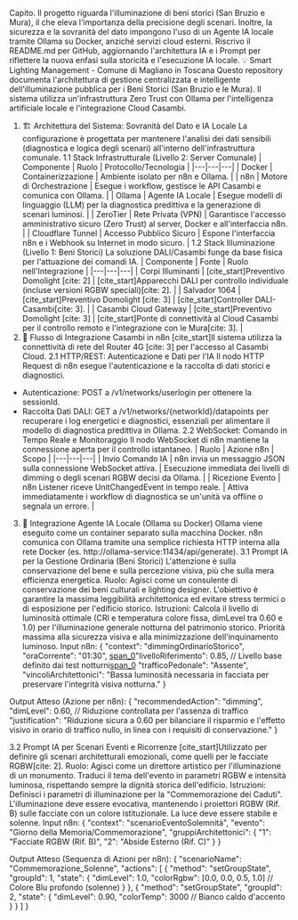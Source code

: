 Capito. Il progetto riguarda l'illuminazione di beni storici (San Bruzio e Mura), il che eleva l'importanza della precisione degli scenari. Inoltre, la sicurezza e la sovranità del dato impongono l'uso di un Agente IA locale tramite Ollama su Docker, anziché servizi cloud esterni.
Riscrivo il README.md per GitHub, aggiornando l'architettura IA e i Prompt per riflettere la nuova enfasi sulla storicità e l'esecuzione IA locale.
💡 Smart Lighting Management - Comune di Magliano in Toscana
Questo repository documenta l'architettura di gestione centralizzata e intelligente dell'illuminazione pubblica per i Beni Storici (San Bruzio e le Mura). Il sistema utilizza un'infrastruttura Zero Trust con Ollama per l'intelligenza artificiale locale e l'integrazione Cloud Casambi.
1. 🏗️ Architettura del Sistema: Sovranità del Dato e IA Locale
La configurazione è progettata per mantenere l'analisi dei dati sensibili (diagnostica e logica degli scenari) all'interno dell'infrastruttura comunale.
1.1 Stack Infrastrutturale (Livello 2: Server Comunale)
| Componente | Ruolo | Protocollo/Tecnologia |
|---|---|---|
| Docker | Containerizzazione | Ambiente isolato per n8n e Ollama. |
| n8n | Motore di Orchestrazione | Esegue i workflow, gestisce le API Casambi e comunica con Ollama. |
| Ollama | Agente IA Locale | Esegue modelli di linguaggio (LLM) per la diagnostica predittiva e la generazione di scenari luminosi. |
| ZeroTier | Rete Privata (VPN) | Garantisce l'accesso amministrativo sicuro (Zero Trust) al server, Docker e all'interfaccia n8n. |
| Cloudflare Tunnel | Accesso Pubblico Sicuro | Espone l'interfaccia n8n e i Webhook su Internet in modo sicuro. |
1.2 Stack Illuminazione (Livello 1: Beni Storici)
La soluzione DALI/Casambi funge da base fisica per l'attuazione dei comandi IA.
| Componente | Fonte | Ruolo nell'Integrazione |
|---|---|---|
| Corpi Illuminanti | [cite_start]Preventivo Domolight [cite: 2] | [cite_start]Apparecchi DALI per controllo individuale (incluse versioni RGBW speciali)[cite: 2]. |
| Salvador 1064 | [cite_start]Preventivo Domolight [cite: 3] | [cite_start]Controller DALI-Casambi[cite: 3]. |
| Casambi Cloud Gateway | [cite_start]Preventivo Domolight [cite: 3] | [cite_start]Ponte di connettività al Cloud Casambi per il controllo remoto e l'integrazione con le Mura[cite: 3]. |
2. 🔌 Flusso di Integrazione Casambi in n8n
[cite_start]Il sistema utilizza la connettività di rete del Router 4G [cite: 3] per l'accesso al Casambi Cloud.
2.1 HTTP/REST: Autenticazione e Dati per l'IA
Il nodo HTTP Request di n8n esegue l'autenticazione e la raccolta di dati storici e diagnostici.
 * Autenticazione: POST a /v1/networks/userlogin per ottenere la sessionId.
 * Raccolta Dati DALI: GET a /v1/networks/{networkId}/datapoints per recuperare i log energetici e diagnostici, essenziali per alimentare il modello di diagnostica predittiva in Ollama.
2.2 WebSocket: Comando in Tempo Reale e Monitoraggio
Il nodo WebSocket di n8n mantiene la connessione aperta per il controllo istantaneo.
| Ruolo | Azione n8n | Scopo |
|---|---|---|
| Invio Comando IA | n8n invia un messaggio JSON sulla connessione WebSocket attiva. | Esecuzione immediata dei livelli di dimming o degli scenari RGBW decisi da Ollama. |
| Ricezione Evento | n8n Listener riceve UnitChangedEvent in tempo reale. | Attiva immediatamente i workflow di diagnostica se un'unità va offline o segnala un errore. |
3. 🧠 Integrazione Agente IA Locale (Ollama su Docker)
Ollama viene eseguito come un container separato sulla macchina Docker. n8n comunica con Ollama tramite una semplice richiesta HTTP interna alla rete Docker (es. http://ollama-service:11434/api/generate).
3.1 Prompt IA per la Gestione Ordinaria (Beni Storici)
L'attenzione è sulla conservazione del bene e sulla percezione visiva, più che sulla mera efficienza energetica.
Ruolo: Agisci come un consulente di conservazione dei beni culturali e lighting designer. L'obiettivo è garantire la massima leggibilità architettonica ed evitare stress termici o di esposizione per l'edificio storico.
Istruzioni: Calcola il livello di luminosità ottimale (CRI e temperatura colore fissa, dimLevel tra 0.60 e 1.0) per l'illuminazione generale notturna del patrimonio storico. Priorità massima alla sicurezza visiva e alla minimizzazione dell'inquinamento luminoso.
Input n8n:
{
  "context": "dimmingOrdinarioStorico",
  "oraCorrente": "01:30",
  [span_0](start_span)"livelloRiferimento": 0.85, // Livello base definito dai test notturni[span_0](end_span)
  "trafficoPedonale": "Assente",
  "vincoliArchitettonici": "Bassa luminosità necessaria in facciata per preservare l'integrità visiva notturna."
}

Output Atteso (Azione per n8n):
{
  "recommendedAction": "dimming",
  "dimLevel": 0.60, // Riduzione controllata per l'assenza di traffico
  "justification": "Riduzione sicura a 0.60 per bilanciare il risparmio e l'effetto visivo in orario di traffico nullo, in linea con i requisiti di conservazione."
}

3.2 Prompt IA per Scenari Eventi e Ricorrenze
[cite_start]Utilizzato per definire gli scenari architetturali emozionali, come quelli per le facciate RGBW[cite: 2].
Ruolo: Agisci come un direttore artistico per l'illuminazione di un monumento. Traduci il tema dell'evento in parametri RGBW e intensità luminosa, rispettando sempre la dignità storica dell'edificio.
Istruzioni: Definisci i parametri di illuminazione per la "Commemorazione dei Caduti". L'illuminazione deve essere evocativa, mantenendo i proiettori RGBW (Rif. B) sulle facciate con un colore istituzionale. La luce deve essere stabile e solenne.
Input n8n:
{
  "context": "scenarioEventoSolemnità",
  "evento": "Giorno della Memoria/Commemorazione",
  "gruppiArchitettonici": {
    "1": "Facciate RGBW (Rif. B)",
    "2": "Abside Esterno (Rif. C)"
  }
}

Output Atteso (Sequenza di Azioni per n8n):
{
  "scenarioName": "Commemorazione_Solenne",
  "actions": [
    {
      "method": "setGroupState",
      "groupId": 1,
      "state": {
        "dimLevel": 1.0,
        "colorRgbw": [0.0, 0.0, 0.5, 1.0] // Colore Blu profondo (solenne)
      }
    },
    {
      "method": "setGroupState",
      "groupId": 2,
      "state": {
        "dimLevel": 0.90,
        "colorTemp": 3000 // Bianco caldo d'accento
      }
    }
  ]
}

